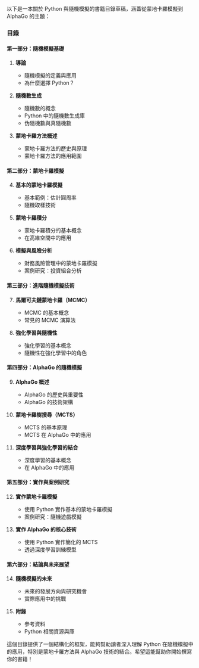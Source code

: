 以下是一本關於 Python 與隨機模擬的書籍目錄草稿，涵蓋從蒙地卡羅模擬到 AlphaGo 的主題：

### 目錄

#### 第一部分：隨機模擬基礎
1. **導論**
   - 隨機模擬的定義與應用
   - 為什麼選擇 Python？

2. **隨機數生成**
   - 隨機數的概念
   - Python 中的隨機數生成庫
   - 伪隨機數與真隨機數

3. **蒙地卡羅方法概述**
   - 蒙地卡羅方法的歷史與原理
   - 蒙地卡羅方法的應用範圍

#### 第二部分：蒙地卡羅模擬
4. **基本的蒙地卡羅模擬**
   - 基本範例：估計圓周率
   - 隨機取樣技術

5. **蒙地卡羅積分**
   - 蒙地卡羅積分的基本概念
   - 在高維空間中的應用

6. **模擬與風險分析**
   - 財務風險管理中的蒙地卡羅模擬
   - 案例研究：投資組合分析

#### 第三部分：進階隨機模擬技術
7. **馬爾可夫鏈蒙地卡羅（MCMC）**
   - MCMC 的基本概念
   - 常見的 MCMC 演算法

8. **強化學習與隨機性**
   - 強化學習的基本概念
   - 隨機性在強化學習中的角色

#### 第四部分：AlphaGo 的隨機模擬
9. **AlphaGo 概述**
   - AlphaGo 的歷史與重要性
   - AlphaGo 的技術架構

10. **蒙地卡羅樹搜尋（MCTS）**
    - MCTS 的基本原理
    - MCTS 在 AlphaGo 中的應用

11. **深度學習與強化學習的結合**
    - 深度學習的基本概念
    - 在 AlphaGo 中的應用

#### 第五部分：實作與案例研究
12. **實作蒙地卡羅模擬**
    - 使用 Python 實作基本的蒙地卡羅模擬
    - 案例研究：隨機遊戲模擬

13. **實作 AlphaGo 的核心技術**
    - 使用 Python 實作簡化的 MCTS
    - 透過深度學習訓練模型

#### 第六部分：結論與未來展望
14. **隨機模擬的未來**
    - 未來的發展方向與研究機會
    - 實際應用中的挑戰

15. **附錄**
    - 參考資料
    - Python 相關資源與庫

這個目錄提供了一個結構化的框架，能夠幫助讀者深入理解 Python 在隨機模擬中的應用，特別是蒙地卡羅方法與 AlphaGo 技術的結合。希望這能幫助你開始撰寫你的書籍！